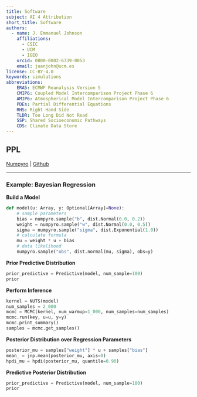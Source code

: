 ```yaml
---
title: Software
subject: AI 4 Attribution
short_title: Software
authors:
  - name: J. Emmanuel Johnson
    affiliations:
      - CSIC
      - UCM
      - IGEO
    orcid: 0000-0002-6739-0053
    email: juanjohn@ucm.es
license: CC-BY-4.0
keywords: simulations
abbreviations:
    ERA5: ECMWF Reanalysis Version 5
    CMIP6: Coupled Model Intercomparison Project Phase 6
    AMIP6: Atmospherical Model Intercomparison Project Phase 6
    PDEs: Partial Differential Equations
    RHS: Right Hand Side
    TLDR: Too Long Did Not Read
    SSP: Shared Socioeconomic Pathways
    CDS: Climate Data Store
---
```




## PPL

[Numpyro](https://num.pyro.ai/en/stable/index.html) | [Github](https://github.com/pyro-ppl/numpyro)


***

### Example: Bayesian Regression



**Build a Model**

```python
def model(u: Array, y: Optional[Array]=None):
    # sample parameters
    bias = numpyro.sample("b", dist.Normal(0.0, 0.2))
    weight = numpyro.sample("w", dist.Normal(0.0, 0.5))
    sigma = numpyro.sample("sigma", dist.Exponential(1.0))
    # calculate formula
    mu = weight * u + bias
    # data likelihood
    numpyro.sample("obs", dist.normal(mu, sigma), obs=y)
```

**Prior Predictive Distribution**

```python
prior_predictive = Predictive(model, num_sample=100)
prior
```

**Perform Inference**

```python
kernel = NUTS(model)
num_samples = 2_000
mcmc = MCMC(kernel, num_warmup=1_000, num_samples=num_samples)
mcmc.run(key, u=u, y=y)
mcmc.print_summary()
samples = mcmc.get_samples()
```


**Posterior Distribution over Regression Parameters**

```python
posterior_mu = samples["weight"] * u + samples["bias"]
mean_ = jnp.mean(posterior_mu, axis=0)
hpdi_mu = hpdi(posterior_mu, quantile=0.90)
```


**Predictive Posterior Distribution**

```python
prior_predictive = Predictive(model, num_sample=100)
prior
```